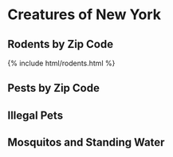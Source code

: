 # Creatures of New York

## Rodents by Zip Code
{% include html/rodents.html %}


## Pests by Zip Code

## Illegal Pets

## Mosquitos and Standing Water

